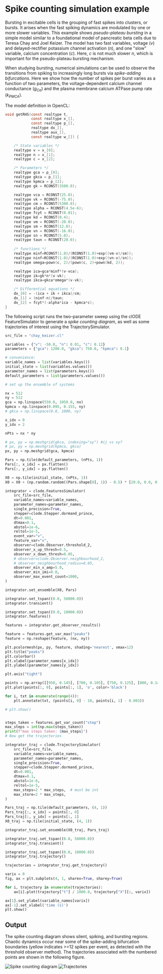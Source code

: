 # Spike counting simulation example

Bursting in excitable cells is the grouping of fast spikes into clusters, or bursts. It arises when the fast spiking dynamics are modulated by one or more slower variables. This example shows *pseudo-plateau bursting* in a simple model similar to a foundational model of pancreatic beta cells due to Teresa Chay and Joel Keizer. The model has two fast variables, voltage ($v$) and delayed-rectifier potassium channel activation ($n$), and one "slow" variable, calcium concentration ($c$). Here, $c$ is not much slower $n$, which is important for the pseudo-plateau bursting mechanism.

When studying bursting, numerical simulations can be used to observe the transitions from spiking to increasingly long bursts via *spike-adding bifurcations*. Here we show how the number of spikes per burst varies as a function of two parameters, the voltage-dependent calcium channel conductance ($g_{Ca}$) and the plasma membrane calcium ATPase pump rate ($k_{PMCA}$).

The model definition in OpenCL:
```c
void getRHS(const realtype t,
            const realtype x_[],
            const realtype p_[],
            realtype dx_[],
            realtype aux_[],
            const realtype w_[]) {

    /* State variables */
    realtype v = x_[0];
    realtype n = x_[1];
    realtype c = x_[2];

    /* Parameters */
    realtype gca = p_[0];
    realtype gkca = p_[1];
    realtype kpmca = p_[2];
    realtype gk = RCONST(3500.0);

    realtype vca = RCONST(25.0);
    realtype vk = RCONST(-75.0);
    realtype cm = RCONST(5300.0);
    realtype alpha = RCONST(4.5e-6);
    realtype fcyt = RCONST(0.01);
    realtype kd = RCONST(0.4);
    realtype vm = RCONST(-20.0);
    realtype sm = RCONST(12.0);
    realtype vn = RCONST(-16.0);
    realtype sn = RCONST(5.0);
    realtype taun = RCONST(20.0);
    
    /* functions */
    realtype minf=RCONST(1.0)/(RCONST(1.0)+exp((vm-v)/sm));
    realtype ninf=RCONST(1.0)/(RCONST(1.0)+exp((vn-v)/sn));
    realtype omega=pown(c, 2)/(pown(c, 2)+pown(kd, 2));

    realtype ica=gca*minf*(v-vca);
    realtype ik=gk*n*(v-vk);
    realtype ikca=gkca*omega*(v-vk);

    /* Differential equations */
    dx_[0] = -(ica + ik + ikca)/cm;
    dx_[1] = (ninf-n)/taun;
    dx_[2] = fcyt*(-alpha*ica - kpmca*c);
}
```

The following script runs the two-parameter sweep using the clODE FeatureSimulator to generate a *spike counting diagram*, as well as some trajectories of interest using the TrajectorySimulator.

```python
src_file = "chay_keizer.cl"

variables = {"v": -50.0, "n": 0.01, "c": 0.12}
parameters = {"gca": 1200.0, "gkca": 750.0, "kpmca": 0.1}

# convenience:
variable_names = list(variables.keys())
initial_state = list(variables.values())
parameter_names = list(parameters.keys())
default_parameters = list(parameters.values())

# set up the ensemble of systems

nx = 512
ny = 512
gca = np.linspace(550.0, 1050.0, nx)
kpmca = np.linspace(0.095, 0.155, ny)
# gkca = np.linspace(0.0, 1000, ny)

x_idx = 0
y_idx = 2

nPts = nx * ny

# px, py = np.meshgrid(gkca, indexing="xy") #ij vs xy?
# px, py = np.meshgrid(kpmca, gkca) 
px, py = np.meshgrid(gca, kpmca)

Pars = np.tile(default_parameters, (nPts, 1))
Pars[:, x_idx] = px.flatten()
Pars[:, y_idx] = py.flatten()

X0 = np.tile(initial_state, (nPts, 1))
X0 = X0 + (np.random.random((Pars.shape[0], 1)) - 0.5) * [20.0, 0.0, 0.1]

integrator = clode.FeaturesSimulator(
    src_file=src_file,
    variable_names=variable_names,
    parameter_names=parameter_names,
    single_precision=True,
    stepper=clode.Stepper.dormand_prince,
    dt=0.001,
    dtmax=0.1,
    abstol=1e-6,
    reltol=1e-5,
    event_var="v",
    feature_var="v",
    observer=clode.Observer.threshold_2,
    observer_x_up_thresh=0.5,
    observer_x_down_thresh=0.05,
    # observer=clode.Observer.neighbourhood_2,
    # observer_neighbourhood_radius=0.05,
    observer_min_x_amp=5.0,
    observer_min_imi=0.0,
    observer_max_event_count=1000,
)

integrator.set_ensemble(X0, Pars)

integrator.set_tspan((0.0, 50000.0))
integrator.transient()

integrator.set_tspan((0.0, 10000.0))
integrator.features()

features = integrator.get_observer_results()

feature = features.get_var_max("peaks")
feature = np.reshape(feature, (nx, ny))

plt.pcolormesh(px, py, feature, shading='nearest', vmax=12)
plt.title("peaks")
plt.colorbar()
plt.xlabel(parameter_names[x_idx])
plt.ylabel(parameter_names[y_idx])

plt.axis("tight")

points = np.array([[950, 0.145], [700, 0.105], [750, 0.125], [800, 0.142]])
plt.plot(points[:, 0], points[:, 1], 'o', color='black')

for i, txt in enumerate(range(4)):
    plt.annotate(txt, (points[i, 0] - 10, points[i, 1] - 0.003))

# plt.show()


steps_taken = features.get_var_count("step")
max_steps = int(np.max(steps_taken))
print(f"max steps taken: {max_steps}")
# Now get the trajectories

integrator_traj = clode.TrajectorySimulator(
    src_file=src_file,
    variable_names=variable_names,
    parameter_names=parameter_names,
    single_precision=True,
    stepper=clode.Stepper.dormand_prince,
    dt=0.001,
    dtmax=0.1,
    abstol=1e-6,
    reltol=1e-5,
    max_steps=2 * max_steps,  # must be int
    max_store=2 * max_steps,
)

Pars_traj = np.tile(default_parameters, (4, 1))
Pars_traj[:, x_idx] = points[:, 0]
Pars_traj[:, y_idx] = points[:, 1]
X0_traj = np.tile(initial_state, (4, 1))

integrator_traj.set_ensemble(X0_traj, Pars_traj)

integrator_traj.set_tspan((0.0, 50000.0))
integrator_traj.transient()

integrator_traj.set_tspan((0.0, 10000.0))
integrator_traj.trajectory()

trajectories = integrator_traj.get_trajectory()

varix = 0
fig, ax = plt.subplots(4, 1, sharex=True, sharey=True)

for i, trajectory in enumerate(trajectories):
    ax[i].plot(trajectory["t"] / 1000.0, trajectory["X"][:, varix])

ax[1].set_ylabel(variable_names[varix])
ax[-1].set_xlabel('time (s)')
plt.show()
```

## Output

The spike counting diagram shows silent, spiking, and bursting regions. Chaotic dynamics occur near some of the spike-adding bifurcation boundaries (yellow indicates >=12 spikes per event, as detected with the threshold observer method). The trajectories associated with the numbered points are shown in the following figure.

![Spike counting diagram](spike_counting.png)
![Trajectories](spike_counting_trajectories.png)
